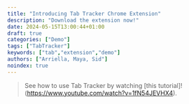 ```yaml
---
title: "Introducing Tab Tracker Chrome Extension"
description: "Download the extension now!"
date: 2024-05-15T13:00:44+01:00
draft: true
categories: ["Demo"]
tags: ["TabTracker"]
keywords: ["tab","extension","demo"]
authors: ["Arriella, Maya, Sid"]
noindex: true
---
```


> See how to use Tab Tracker by watching [this tutorial]!(https://www.youtube.com/watch?v=1fN54JEVHX4).

